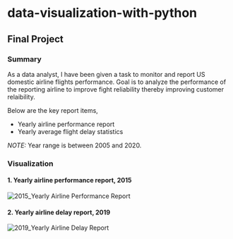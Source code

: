 ﻿# data-visualization-with-python
 ## Final Project
 ### Summary
As a data analyst, I have been given a task to monitor and report US domestic airline flights performance. Goal is to analyze the performance of the reporting airline to improve fight reliability thereby improving customer relaibility.

Below are the key report items,

   - Yearly airline performance report 
   - Yearly average flight delay statistics

_NOTE:_ Year range is between 2005 and 2020.
### Visualization
#### 1. Yearly airline performance report, 2015
![2015_Yearly Airline Performance Report](https://github.com/mdrasel3/data-visualization-with-python/assets/95276609/615ff738-bb4a-4f43-8b29-9af50c72cb3b)
#### 2. Yearly airline delay report, 2019
![2019_Yearly Airline Delay Report](https://github.com/mdrasel3/data-visualization-with-python/assets/95276609/3bc1ccb4-4407-4f90-82ea-468d3346a8a1)
